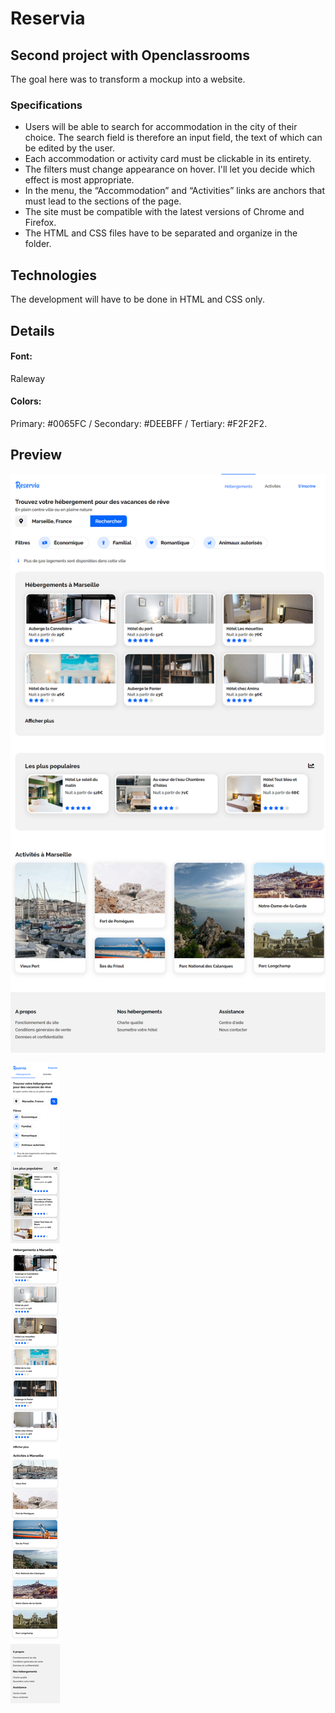 # Reservia
## Second project with Openclassrooms

The goal here was to transform a mockup into a website.


### Specifications

* Users will be able to search for accommodation in the city of their choice. The search field is therefore an input field, the text of which can be edited by the user. 
* Each accommodation or activity card must be clickable in its entirety. 
* The filters must change appearance on hover. I'll let you decide which effect is most appropriate.
* In the menu, the “Accommodation” and “Activities” links are anchors that must lead to the sections of the page.
* The site must be compatible with the latest versions of Chrome and Firefox.
* The HTML and CSS files have to be separated and organize in the folder.


## Technologies

The development will have to be done in  HTML and CSS only.


## Details

#### Font:

Raleway

#### Colors:

Primary: #0065FC / Secondary: #DEEBFF / Tertiary: #F2F2F2.

## Preview 

![Screenchot-desktop](./assets/Projet-2-Reservia/desktop-screenshot.png)

![Screenchot-mobile](./assets/Projet-2-Reservia/mobile-screenshot.png)
